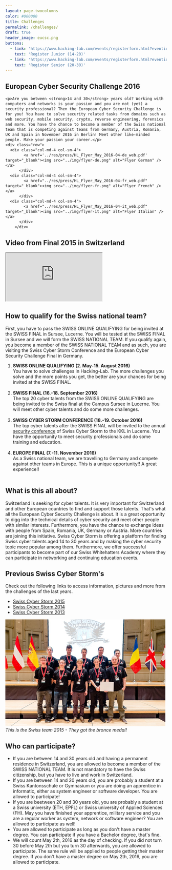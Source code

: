 ```yaml
---
layout: page-twocolumns
color: #000000
title: Challenges
permalink: /challenges/
draft: true
header_image: eucsc.png
buttons:
  - link: 'https://www.hacking-lab.com/events/registerform.html?eventid=1037&uk=dWSXpQCpjjBF9JVvKcpZi33yyPxAi7zS'
    text: 'Register Junior (14-20)'
  - link: 'https://www.hacking-lab.com/events/registerform.html?eventid=1038&uk=bjbtyzbe443u7kZPZDpRPSG33d4cehAP'
    text: 'Register Senior (20-30)'
---
```



<article>
	<h2>European Cyber Security Challenge 2016</h2>


	<p>Are you between <strong>14 and 30</strong> years old? Working with computers and networks is your passion and you are not (yet) a security professional? Then the European Cyber Security Challenge is for you! You have to solve security related tasks from domains such as web security, mobile security, crypto, reverse engineering, forensics and more. You have the chance to become a member of the Swiss national team that is competing against teams from Germany, Austria, Romania, UK and Spain in November 2016 in Berlin! Meet other like-minded people. Make your passion your career.</p>
	<div class="row">
	  <div class="col-md-4 col-sm-4">
            <a href='../res/press/HL_Flyer_May_2016-04-de_web.pdf' target="_blank"><img src="../img/flyer-de.png" alt="Flyer German" /></a>
          </div>
	  <div class="col-md-4 col-sm-4">
            <a href="../res/press/HL_Flyer_May_2016-04-fr_web.pdf" target="_blank"><img src="../img/flyer-fr.png" alt="Flyer French" /> </a>
          </div>
	  <div class="col-md-4 col-sm-4">
            <a href="../res/press/HL_Flyer_May_2016-04-it_web.pdf" target="_blank"><img src="../img/flyer-it.png" alt="Flyer Italian" /></a>
          </div>
        </div>
</article>

<!--
<article>
	<h2>Register Today!</h2>
	<p>
        <a href='../res/press/HL_Flyer_May_2016-04-de_web.pdf' target="_blank"><i class="fa fa-file-pdf-o"></i>Flyer German</a>
        <a href="../res/press/HL_Flyer_May_2016-04-fr_web.pdf" target="_blank"><i class="fa fa-file-pdf-o"></i>Flyer French</a>
        <a href="../res/press/HL_Flyer_May_2016-04-it_web.pdf" target="_blank"><i class="fa fa-file-pdf-o"></i>Flyer Italian</a>
        </p>
	<p>
	ONLINE QUALIFICATION SWITZERLAND from 2.May until 15. August 2016 
	<br>
	</p>
	<p><strong>Timeline:</strong><br>
	<img src="/img/timeline2016.png" alt="Timeline">
	</p>
	<ol>
		<li>
			<strong>Between 14-20 years old?</strong>
			<ul>
				<li>
					<a href="https://www.hacking-lab.com/events/registerform.html?eventid=1037&uk=dWSXpQCpjjBF9JVvKcpZi33yyPxAi7zS
" target="_blank">Register here for the category "JUNIOR"</a>.
				</li>
			</ul>
		</li>
		<br>
		<li>
			<strong>Between 21-30 years old?</strong>
			<ul>
				<li>
					<a href="https://www.hacking-lab.com/events/registerform.html?eventid=1038&uk=bjbtyzbe443u7kZPZDpRPSG33d4cehAP
" target="_blank">Register here for the category "SENIOR"</a>.
				</li>
			</ul>
		</li>
	</ol>
	<p>
	You need to Sign-Up a Hacking-Lab account and use one of the registration links above. On May 2th, 2016, Hacking-Lab will provide the details of the first challenges. You won't see any tasks and challenges before the starting date. Please make yourself familiar with the Hacking-Lab framework, download the free Hacking-Lab LiveCD from <a target="_blank" href="http://media.hacking-lab.com/">http://media.hacking-lab.com/</a>. 
	</p>
</article>
-->

<article>
	<h2>Video from Final 2015 in Switzerland</h2>
    <div class="theme-video embed-responsive embed-responsive-16by9">
    <iframe class="embed-responsive-item" src="https://www.youtube.com/embed/y_DZHr8pKUI"></iframe>
    </div>
</article>

<article>
	<h2>How to qualify for the Swiss national team?</h2>
	<p>
	First, you have to pass the SWISS ONLINE QUALIFYING for being invited at the SWISS FINAL in Sursee, Lucerne. You will be tested at the SWISS FINAL in Sursee and we will form the SWISS NATIONAL TEAM. If you qualify again, you become a member of the SWISS NATIONAL TEAM and as such, you are visiting the Swiss Cyber Storm Conference and the European Cyber Security Challenge Final in Germany. 
	<br>
	</p>
	<ol>
		<li>
			<strong>SWISS ONLINE QUALIFYING (2. May-15. August 2016)</strong>
			<br>
			You have to solve challenges in Hacking-Lab. The more challenges you solve and the more points you get, the better are your chances for being invited at the SWISS FINAL. 
			<br><br>
		</li>
		<li>
			<strong>SWISS FINAL (16.-18. September 2016)</strong>
			<br>
			The top 20 cyber talents from the SWISS ONLINE QUALIFYING are being invited to the Swiss final at the Campus Sursee in Lucerne. You will meet other cyber talents and do some more challenges.  
			<br><br>
		</li>
		<li>
			<strong>SWISS CYBER STORM CONFERENCE (18.-19. October 2016)</strong>
			<br>
			The top cyber talents after the SWISS FINAL will be invited to the annual <a href="/conference/">security conference</a> of Swiss Cyber Storm to the KKL in Lucerne. You have the opportunity to meet security professionals and do some training and education.
			<br><br>
		</li>
		<li>
			<strong>EUROPE FINAL (7.-11. November 2016)</strong>
			<br>
			As a Swiss national team, we are travelling to Germany and compete against other teams in Europe. This is a unique opportunity!! A great experience!!
			<br><br>
		</li>
	</ol>
</article>

<article>
<h2>What is this all about?</h2>
	Switzerland is seeking for cyber talents. It is very important for Switzerland and other European countries to find and support those talents. That's what all the European Cyber Security Challenge is about. It is a great opportunity to digg into the technical details of cyber security and meet other people with similar interests. Furthermore, you have the chance to exchange ideas with people from Spain, Romania, UK, Germany or Austria. More countries are joining this initiative. Swiss Cyber Storm is offering a platform for finding Swiss cyber talents aged 14 to 30 years and by making the cyber security topic more popular among them. Furthermore, we offer successful participants to become part of our	Swiss Whitehatters Academy where they can participate in networking and continuing education events.
</article>



<article>
<h2>Previous Swiss Cyber Storm's</h2>
Check out the following links to access information, pictures and more from the challenges of the last years.
<ul class="fa-ul">
<li>
<i class="fa-li fa fa-check-square"></i>
<a target="_blank" href="http://2015.swisscyberstorm.com/">Swiss Cyber Storm 2015</a>
</li>
<li>
<i class="fa-li fa fa-check-square"></i>
<a target="_blank" href="http://2014.swisscyberstorm.com/">Swiss Cyber Storm 2014</a>
</li>
<li>
<i class="fa-li fa fa-check-square"></i>
<a target="_blank" href="http://2013.swisscyberstorm.com/">Swiss Cyber Storm 2013</a>
</li>
</ul>
	<div style="max-width: 500px">
	<img src="/img/swiss-team-2015.jpg">
	<i>This is the Swiss team 2015 - They got the bronce medal!</i>
	</div>
</article>

<article>
<h2>Who can participate?</h2>
	 <ul class="list-group">
		  <li class="list-group-item">If you are between 14 and 30 years old and having a permanent residence in Switzerland, you are allowed to become a member of the SWISS NATIONAL TEAM. It is not mandatory to have the Swiss citizenship, but you have to live and work in Switzerland. </li>
		  <li class="list-group-item">If you are between 14 and 20 years old, you are probably a student at a Swiss Kantonsschule or Gymnasium or you are doing an apprentice in informatic, either as system engineer or software developer. You are allowed to participate!</li>
		  <li class="list-group-item">If you are beetween 20 and 30 years old, you are probably a student at a Swiss university (ETH, EPFL) or Swiss university of Applied Sciences (FH). May you have finished your apprentice, military service and you are a regular worker as system, network or software engineer? You are allowed to participate as well!</li>
		  <li class="list-group-item">You are allowed to participate as long as you don't have a master degree. You can participate if you have a Bachelor degree, that's fine. </li>
		  <li class="list-group-item">We will count May 2th, 2016 as the day of checking. If you did not turn 30 before May 2th but you turn 30 afterwards, you are allowed to participate. The same rule will be applied to people getting their master degree. If you don't have a master degree on May 2th, 2016, you are allowed to participate. </li>
	</ul>
</article>
